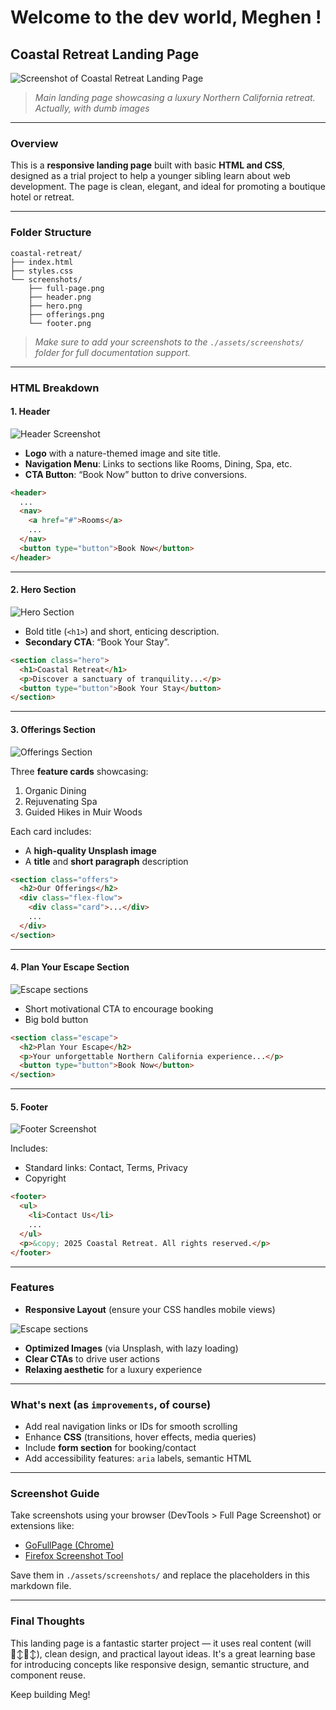 # Welcome to the dev world, Meghen !

## Coastal Retreat Landing Page

![Screenshot of Coastal Retreat Landing Page](./assets/screenshots/wideScreen.png)

> *Main landing page showcasing a luxury Northern California retreat. Actually, with dumb images*

---
### Overview

This is a **responsive landing page** built with basic **HTML and CSS**, designed as a trial project to help a younger sibling learn about web development. The page is clean, elegant, and ideal for promoting a boutique hotel or retreat.

---

### Folder Structure

```
coastal-retreat/
├── index.html
├── styles.css
└── screenshots/
    ├── full-page.png
    ├── header.png
    ├── hero.png
    ├── offerings.png
    └── footer.png
```

> *Make sure to add your screenshots to the `./assets/screenshots/` folder for full documentation support.*

---

### HTML Breakdown

#### 1. **Header**

![Header Screenshot](./assets/screenshots/header.png)

* **Logo** with a nature-themed image and site title.
* **Navigation Menu**: Links to sections like Rooms, Dining, Spa, etc.
* **CTA Button**: “Book Now” button to drive conversions.

```html
<header>
  ...
  <nav>
    <a href="#">Rooms</a>
    ...
  </nav>
  <button type="button">Book Now</button>
</header>
```

---

#### 2. **Hero Section**

![Hero Section](./assets/screenshots/hero.png)

* Bold title (`<h1>`) and short, enticing description.
* **Secondary CTA**: “Book Your Stay”.

```html
<section class="hero">
  <h1>Coastal Retreat</h1>
  <p>Discover a sanctuary of tranquility...</p>
  <button type="button">Book Your Stay</button>
</section>
```

---

#### 3. **Offerings Section**

![Offerings Section](./assetsscreenshots/offerings.png)

Three **feature cards** showcasing:

1. Organic Dining
2. Rejuvenating Spa
3. Guided Hikes in Muir Woods

Each card includes:

* A **high-quality Unsplash image**
* A **title** and **short paragraph** description

```html
<section class="offers">
  <h2>Our Offerings</h2>
  <div class="flex-flow">
    <div class="card">...</div>
    ...
  </div>
</section>
```

---

#### 4. **Plan Your Escape Section**

![Escape sections](./assets/screenshots/escape.png)

* Short motivational CTA to encourage booking
* Big bold button

```html
<section class="escape">
  <h2>Plan Your Escape</h2>
  <p>Your unforgettable Northern California experience...</p>
  <button type="button">Book Now</button>
</section>
```

---

#### 5. **Footer**

![Footer Screenshot](./assets/screenshots/footer.png)

Includes:

* Standard links: Contact, Terms, Privacy
* Copyright

```html
<footer>
  <ul>
    <li>Contact Us</li>
    ...
  </ul>
  <p>&copy; 2025 Coastal Retreat. All rights reserved.</p>
</footer>
```

---

### Features

* **Responsive Layout** (ensure your CSS handles mobile views)

![Escape sections](./assets/screenshots/mobileFisrt.png)


* **Optimized Images** (via Unsplash, with lazy loading)
* **Clear CTAs** to drive user actions
* **Relaxing aesthetic** for a luxury experience

---

### What's next (as `improvements`, of course)

* Add real navigation links or IDs for smooth scrolling
* Enhance **CSS** (transitions, hover effects, media queries)
* Include **form section** for booking/contact
* Add accessibility features: `aria` labels, semantic HTML

---

### Screenshot Guide

Take screenshots using your browser (DevTools > Full Page Screenshot) or extensions like:

* [GoFullPage (Chrome)](https://chrome.google.com/webstore/detail/full-page-screen-capture/fdpohaocaechififmbbbbbknoalclacl)
* [Firefox Screenshot Tool](https://support.mozilla.org/en-US/kb/take-screenshots-firefox)

Save them in `./assets/screenshots/` and replace the placeholders in this markdown file.

---

### Final Thoughts

This landing page is a fantastic starter project — it uses real content (will 🙂‍↕️🙂‍↕️), clean design, and practical layout ideas. It's a great learning base for introducing concepts like responsive design, semantic structure, and component reuse.

Keep building Meg! 
